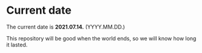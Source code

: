# Current date

The current date is **2021.07.14.** (YYYY.MM.DD.)

This repository will be good when the world ends, so we will know how long it lasted.